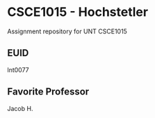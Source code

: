 # CSCE1015 - Hochstetler
Assignment repository for UNT CSCE1015
## EUID
lnt0077
## Favorite Professor
Jacob H.
